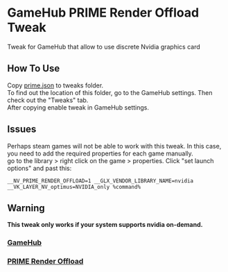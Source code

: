 # GameHub PRIME Render Offload Tweak
Tweak for GameHub that allow to use discrete Nvidia graphics card  
  
## How To Use  
Copy [prime.json](https://github.com/demonich/GameHub-prime-render-offload-tweak/blob/main/prime.json) to tweaks folder.  
To find out the location of this folder, go to the GameHub settings. Then check out the "Tweaks" tab.  
After copying enable tweak in GameHub settings. 
  
## Issues  
Perhaps steam games will not be able to work with this tweak. In this case, you need to add the required properties for each game manually.  
go to the library > right click on the game > properties. Click "set launch options" and past this:  
```
__NV_PRIME_RENDER_OFFLOAD=1 __GLX_VENDOR_LIBRARY_NAME=nvidia __VK_LAYER_NV_optimus=NVIDIA_only %command%
```
## Warning  
**This tweak only works if your system supports nvidia on-demand.**  

### [GameHub](https://github.com/tkashkin/GameHub)  
### [PRIME Render Offload](https://download.nvidia.com/XFree86/Linux-x86_64/435.21/README/primerenderoffload.html)  
